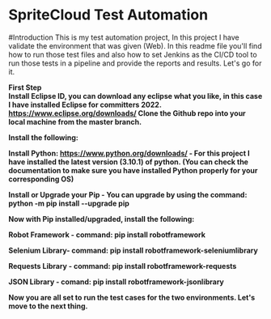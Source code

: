 # SpriteCloud Test Automation

#Introduction
This is my test automation project, In this project I  have validate the environment that was given (Web). In this readme file you'll find how to run those test files and also how to set Jenkins as the CI/CD tool to run those tests in a pipeline and provide the reports and results. Let's go for it.

<b>First Step<b></br>
Install Eclipse ID, you can download any eclipse what you like, in this case I have installed Eclipse for committers 2022. https://www.eclipse.org/downloads/
Clone the Github repo into your local machine from the master branch.

Install the following:

Install Python: https://www.python.org/downloads/ - For this project I have installed the latest version (3.10.1) of python. (You can check the documentation to make sure you have installed Python properly for your corresponding OS)

Install or Upgrade your Pip - You can upgrade by using the command: python -m pip install --upgrade pip

Now with Pip installed/upgraded, install the following:

Robot Framework - command: pip install robotframework

Selenium Library- command: pip install robotframework-seleniumlibrary

Requests Library - command: pip install robotframework-requests

JSON Library - comand: pip install robotframework-jsonlibrary

Now you are all set to run the test cases for the two environments. Let's move to the next thing.
 
